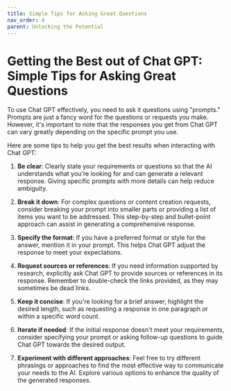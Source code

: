 ```yaml
---
title: Simple Tips for Asking Great Questions
nav_order: 4
parent: Unlocking the Potential
---
```


# Getting the Best out of Chat GPT: Simple Tips for Asking Great Questions

To use Chat GPT effectively, you need to ask it questions using "prompts." Prompts are just a fancy word for the questions or requests you make. 
However, it's important to note that the responses you get from Chat GPT can vary greatly depending on the specific prompt you use.

Here are some tips to help you get the best results when interacting with Chat GPT:

1. **Be clear**: Clearly state your requirements or questions so that the AI understands what you're looking for and can generate a relevant response. Giving specific prompts with more details can help reduce ambiguity.

2. **Break it down**: For complex questions or content creation requests, consider breaking your prompt into smaller parts or providing a list of items you want to be addressed. This step-by-step and bullet-point approach can assist in generating a comprehensive response.

3. **Specify the format**: If you have a preferred format or style for the answer, mention it in your prompt. This helps Chat GPT adjust the response to meet your expectations.

4. **Request sources or references**: If you need information supported by research, explicitly ask Chat GPT to provide sources or references in its response. Remember to double-check the links provided, as they may sometimes be dead links.

5. **Keep it concise**: If you're looking for a brief answer, highlight the desired length, such as requesting a response in one paragraph or within a specific word count.

6. **Iterate if needed**: If the initial response doesn't meet your requirements, consider specifying your prompt or asking follow-up questions to guide Chat GPT towards the desired output.

7. **Experiment with different approaches**: Feel free to try different phrasings or approaches to find the most effective way to communicate your needs to the AI. Explore various options to enhance the quality of the generated responses.
